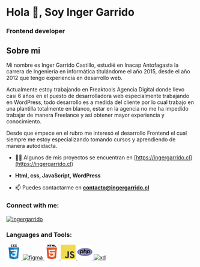 <h1 align="left">Hola 👋, Soy Inger Garrido</h1>
<h3 align="left">Frontend developer</h3>
<h2 align="left">Sobre mi</h2>
<p align="left">Mi nombre es Inger Garrido Castillo, estudié en Inacap Antofagasta la carrera de Ingeniería en informática titulándome el año 2015, desde el año 2012 que tengo experiencia en desarrollo web. 

Actualmente estoy trabajando en Freaktools Agencia Digital donde llevo casi 6 años en el puesto de desarrolladora web especialmente trabajando en WordPress, todo desarrollo es a medida del cliente por lo cual trabajo en una plantilla totalmente en blanco, estar en la agencia no me ha impedido trabajar de manera Freelance y así obtener mayor experiencia y conocimiento.

Desde que empece en el rubro me interesó el desarrollo Frontend el cual siempre me estoy especializando tomando cursos y aprendiendo de manera autodidacta.</p>

- 👨‍💻 Algunos de mis proyectos se encuentran en  [https://ingergarrido.cl](https://ingergarrido.cl)

- **Html, css, JavaScript, WordPress**

- 📫 Puedes contactarme en **contacto@ingergarrido.cl**

<h3 align="left">Connect with me:</h3>
<p align="left">
<a href="https://linkedin.com/in/ingergarrido" target="blank"><img align="center" src="https://raw.githubusercontent.com/rahuldkjain/github-profile-readme-generator/master/src/images/icons/Social/linked-in-alt.svg" alt="ingergarrido" height="30" width="40" /></a>
</p>

<h3 align="left">Languages and Tools:</h3>
<p align="left"> <a href="https://www.w3schools.com/css/" target="_blank" rel="noreferrer"> <img src="https://raw.githubusercontent.com/devicons/devicon/master/icons/css3/css3-original-wordmark.svg" alt="css3" width="40" height="40"/> </a> <a href="https://www.figma.com/" target="_blank" rel="noreferrer"> <img src="https://www.vectorlogo.zone/logos/figma/figma-icon.svg" alt="figma" width="40" height="40"/> </a> <a href="https://www.w3.org/html/" target="_blank" rel="noreferrer"> <img src="https://raw.githubusercontent.com/devicons/devicon/master/icons/html5/html5-original-wordmark.svg" alt="html5" width="40" height="40"/> </a> <a href="https://developer.mozilla.org/en-US/docs/Web/JavaScript" target="_blank" rel="noreferrer"> <img src="https://raw.githubusercontent.com/devicons/devicon/master/icons/javascript/javascript-original.svg" alt="javascript" width="40" height="40"/> </a> <a href="https://www.php.net" target="_blank" rel="noreferrer"> <img src="https://raw.githubusercontent.com/devicons/devicon/master/icons/php/php-original.svg" alt="php" width="40" height="40"/> </a> <a href="https://www.adobe.com/products/xd.html" target="_blank" rel="noreferrer"> <img src="https://cdn.worldvectorlogo.com/logos/adobe-xd.svg" alt="xd" width="40" height="40"/> </a> </p>
